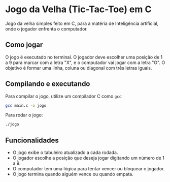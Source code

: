 # Jogo da Velha (Tic-Tac-Toe) em C

Jogo da velha simples feito em C, para a matéria de Inteligência artificial, onde o jogador enfrenta o computador.

## Como jogar

O jogo é executado no terminal. O jogador deve escolher uma posição de 1 a 9 para marcar com a letra "X", e o computador vai jogar com a letra "O". O objetivo é formar uma linha, coluna ou diagonal com três letras iguais.

## Compilando e executando

Para compilar o jogo, utilize um compilador C como `gcc`:

```sh
gcc main.c -o jogo
```

Para rodar o jogo:

```sh
./jogo
```

## Funcionalidades

- O jogo exibe o tabuleiro atualizado a cada rodada.
- O jogador escolhe a posição que deseja jogar digitando um número de 1 a 9.
- O computador tem uma lógica para tentar vencer ou bloquear o jogador.
- O jogo termina quando alguém vence ou quando empata.